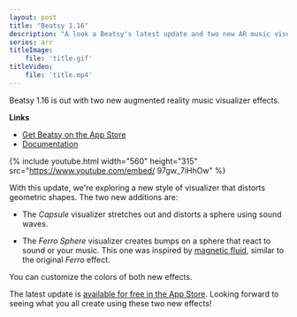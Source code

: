 ```yaml
---
layout: post
title: "Beatsy 1.16"
description: "A look a Beatsy's latest update and two new AR music visualizers"
series: arr
titleImage:
    file: 'title.gif'
titleVideo:
    file: 'title.mp4'
---
```


Beatsy 1.16 is out with two new augmented reality music visualizer effects.

**Links**
- [Get Beatsy on the App Store][beatsy]
- [Documentation][docs]

{% include youtube.html width="560" height="315" src="https://www.youtube.com/embed/
97gw_7iHhOw" %}

With this update, we're exploring a new style of visualizer that distorts geometric shapes. The two new additions are:

- The *Capsule* visualizer stretches out and distorts a sphere using sound waves.

- The *Ferro Sphere* visualizer creates bumps on a sphere that react to sound or your music. This one was inspired by [magnetic fluid](https://en.wikipedia.org/wiki/Ferrofluid), similar to the original *Ferro* effect. 

You can customize the colors of both new effects.

The latest update is [available for free in the App Store][beatsy]. Looking forward to seeing what you all create using these two new effects!

[beatsy]: https://apps.apple.com/us/app/beatsy/id1543162330
[docs]: https://github.com/mattbierner/beatsy-support


